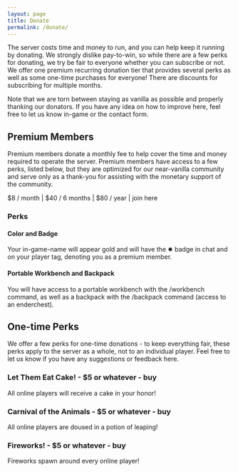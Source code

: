 ```yaml
---
layout: page
title: Donate
permalink: /donate/
---
```


The server costs time and money to run, and you can help keep it running by donating.  We strongly dislike pay-to-win, so while there are a few perks for donating, we try be fair to everyone whether you can subscribe or not.  We offer one premium recurring donation tier that provides several perks as well as some one-time purchases for everyone!  There are discounts for subscribing for multiple months.

Note that we are torn between staying as vanilla as possible and properly thanking our donators.  If you have any idea on how to improve here, feel free to let us know in-game or the contact form.

## Premium Members

Premium members donate a monthly fee to help cover the time and money required to operate the server.  Premium members have access to a few perks, listed below, but they are optimized for our near-vanilla community and serve only as a thank-you for assisting with the monetary support of the community.

$8 / month | $40 / 6 months | $80 / year | join here

### Perks

#### Color and Badge

Your in-game-name will appear gold and will have the ✸ badge in chat and on your player tag, denoting you as a premium member.

#### Portable Workbench and Backpack

You will have access to a portable workbench with the /workbench command, as well as a backpack with the /backpack command (access to an enderchest).

## One-time Perks

We offer a few perks for one-time donations - to keep everything fair, these perks apply to the server as a whole, not to an individual player.  Feel free to let us know if you have any suggestions or feedback here.

### Let Them Eat Cake! - $5 or whatever - buy

All online players will receive a cake in your honor!

### Carnival of the Animals - $5 or whatever - buy

All online players are doused in a potion of leaping!

### Fireworks! - $5 or whatever - buy

Fireworks spawn around every online player!
